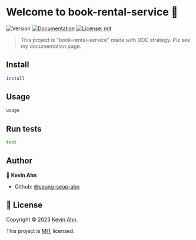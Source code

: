 # Welcome to book-rental-service 👋

![Version](https://img.shields.io/badge/version-0.0.0-blue.svg?cacheSeconds=2592000)
[![Documentation](https://img.shields.io/badge/documentation-yes-brightgreen.svg)](https://seung-seop-ahn.notion.site/book-rental-service-d37c58261d324be8a03232c7f2ce152c?pvs=4)
[![License: mit](https://img.shields.io/badge/License-mit-yellow.svg)](url)

> This project is "book-rental-service" made with DDD strategy. Plz see my documentation page.

## Install

```sh
install
```

## Usage

```sh
usage
```

## Run tests

```sh
test
```

## Author

👤 **Kevin Ahn**

- Github: [@seung-seop-ahn](https://github.com/seung-seop-ahn)

## 📝 License

Copyright © 2023 [Kevin Ahn](https://github.com/seung-seop-ahn).

This project is [MIT](./LICENSE) licensed.
